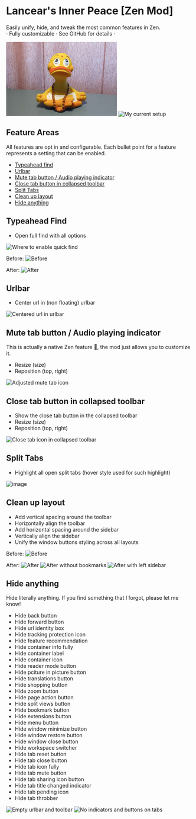 # Lancear's Inner Peace [Zen Mod]
Easily unify, hide, and tweak the most common features in Zen.<br>
· Fully customizable · See GitHub for details ·

![Thumbnail](./thumbnail.png)
![My current setup](https://github.com/user-attachments/assets/e9cc7e69-d69f-48e3-80eb-4a0b34ffe816)


## Feature Areas
All features are opt in and configurable. Each bullet point for a feature represents a setting that can be enabled.
- [Typeahead find](#typeahead-find)
- [Urlbar](#urlbar)
- [Mute tab button / Audio playing indicator](#mute-tab-button--audio-playing-indicator)
- [Close tab button in collapsed toolbar](#close-tab-button-in-collapsed-toolbar)
- [Split Tabs](#split-tabs)
- [Clean up layout](#clean-up-layout)
- [Hide anything](#hide-anything)

## Typeahead Find
- Open full find with all options

![Where to enable quick find](https://github.com/user-attachments/assets/75dd9c81-2efe-44d8-b9c9-d8469d8dce52)

Before:
![Before](https://github.com/user-attachments/assets/eadc11c2-8cfb-4943-bf18-6b17b9725556)

After:
![After](https://github.com/user-attachments/assets/d010632c-032e-4404-bbfa-27628cd5b900)

## Urlbar
- Center url in (non floating) urlbar

![Centered url in urlbar](https://github.com/user-attachments/assets/c5f98dda-1caa-4aaa-b195-ad92d17f0102)

## Mute tab button / Audio playing indicator
This is actually a native Zen feature 🥳, the mod just allows you to customize it.
- Resize (size)
- Reposition (top, right)

![Adjusted mute tab icon](https://github.com/user-attachments/assets/2b7e02c7-3027-4756-93c5-e2c0044c4f00)

## Close tab button in collapsed toolbar
- Show the close tab button in the collapsed toolbar
- Resize (size)
- Reposition (top, right)

![Close tab icon in collapsed toolbar](https://github.com/user-attachments/assets/ce3f377d-293c-468b-a461-bff1f497be41)

## Split Tabs
- Highlight all open split tabs (hover style used for such highlight)

![image](https://github.com/user-attachments/assets/1b429f88-6f2c-426d-8306-3ab9a5bf1de2)

## Clean up layout
- Add vertical spacing around the toolbar
- Horizontally align the toolbar
- Add horizontal spacing around the sidebar
- Vertically align the sidebar
- Unify the window buttons styling across all layouts

Before:
![Before](https://github.com/user-attachments/assets/489563d0-6506-4282-9e34-3b9edbafe21e)

After:
![After](https://github.com/user-attachments/assets/a4abddbf-fcf7-4afa-9afb-56375704c26a)
![After without bookmarks](https://github.com/user-attachments/assets/22566c36-49e8-44b9-84fc-6ea6bc335783)
![After with left sidebar](https://github.com/user-attachments/assets/1741ac0c-736c-4a75-8221-5b5c4ddecfa0)

## Hide anything
Hide literally anything. If you find something that I forgot, please let me know!
- Hide back button
- Hide forward button
- Hide url identity box
- Hide tracking protection icon
- Hide feature recommendation
- Hide container info fully
- Hide container label
- Hide container icon
- Hide reader mode button
- Hide pciture in picture button
- Hide translations button
- Hide shopping button
- Hide zoom button
- Hide page action button
- Hide split views button
- Hide bookmark button
- Hide extensions button
- Hide menu button
- Hide window minimize button
- Hide window restore button
- Hide window close button
- Hide workspace switcher
- Hide tab reset button
- Hide tab close button
- Hide tab icon fully
- Hide tab mute button
- Hide tab sharing icon button
- Hide tab title changed indicator
- Hide tab pending icon
- Hide tab throbber

![Empty urlbar and toolbar](https://github.com/user-attachments/assets/7b400476-2af2-458e-96ac-2b1dc71d73b6)
![No indicators and buttons on tabs](https://github.com/user-attachments/assets/365fe8d5-1a1b-40d7-a396-777b6fc30997)
